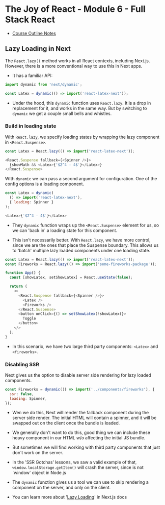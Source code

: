 # The Joy of React - Module 6 - Full Stack React

- [Course Outline Notes](../course-notes.md)

## Lazy Loading in Next

The `React.lazy()` method works in all React contexts, including Next.js. However, there is a more conventional way to use this in Next apps.

- It has a familiar API:

```JAVASCRIPT
import dynamic from 'next/dynamic';

const Latex = dynamic(() => import('react-latex-next'));
```

- Under the hood, this `dynamic` function uses `React.lazy`. It is a drop in replacement for it, and works in the same way. But by switching to `dynamic` we get a couple small bells and whistles.

### Build in loading state

With `React.lazy`, we specify loading states by wrapping the lazy component in `<React.Suspense>`.

```JAVASCRIPT
const Latex = React.lazy(() => import('react-latex-next'));

<React.Suspense fallback={<Spinner />}>
  {showMath && <Latex>{'$2^4 - 4$'}</Latex>}
</React.Suspense>
```

WIth `dynamic` we can pass a second argument for configuration. One of the config options is a loading component.

```JAVASCRIPT
const Latex = dynamic(
  () => import('react-latex-next'),
  { loading: Spinner }
);

<Latex>{'$2^4 - 4$'}</Latex>
```

- They `dynamic` function wraps up the `<React.Suspense>` element for us, so we can 'back in' a loading state for this component.

- This isn't necessarily better. With `React.lazy`, we have more control, since we are the ones that place the Suspense boundary. This allows us to 'batch' multiple lazy loaded components under one loading state.

```JAVASCRIPT
const Latex = React.lazy(() => import('react-latex-next'));
const Fireworks = React.lazy(() => import('some-fireworks-package'));

function App() {
  const [showLatex, setShowLatex] = React.useState(false);

  return (
    <>
      <React.Suspense fallback={<Spinner />}>
        <Latex />
        <Fireworks />
      </React.Suspense>
      <button onClick={() => setShowLatex(!showLatex)}>
        Toggle
      </button>
    </>
  );
}
```

- In this scenario, we have two large third party components: `<Latex>` and `<fireworks>`.

### Disabling SSR

Next gives us the option to disable server side rendering for lazy loaded components.

```JAVASCRIPT
const Fireworks = dynamic(() => import('../components/fireworks'), {
  ssr: false,
  loading: Spinner,
});
```

- Wen we do this, Next will render the fallback component during the server side render. The initial HTML will contain a spinner, and it will be swapped out on the client once the bundle is loaded.

- We generally don't want to do this, good thing we can include these heavy component in our HTML w/o affecting the initial JS bundle.

- But sometimes we will find working with third party components that just don't work on the server.

- In the 'SSR Gotchas' lessons, we saw a valid example of that, `window.localStorage.getItem()` will crash the server, since is not 'window' object in Node.js

- The `dynamic` function gives us a tool we can use to skip rendering a component on the server, and only on the client.

- You can learn more about '[Lazy Loading](https://nextjs.org/docs/app/building-your-application/optimizing/lazy-loading)' in Next.js docs

